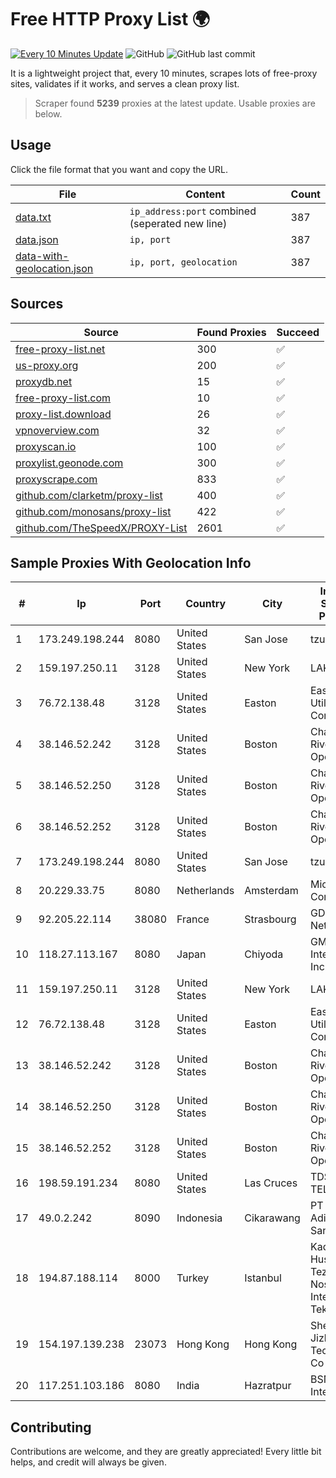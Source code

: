 
# Free HTTP Proxy List 🌍

[![Every 10 Minutes Update](https://github.com/mertguvencli/http-proxy-list/actions/workflows/main.yml/badge.svg?branch=main)](https://github.com/mertguvencli/http-proxy-list/actions/workflows/main.yml)
![GitHub](https://img.shields.io/github/license/mertguvencli/http-proxy-list)
![GitHub last commit](https://img.shields.io/github/last-commit/mertguvencli/http-proxy-list)

It is a lightweight project that, every 10 minutes, scrapes lots of free-proxy sites, validates if it works, and serves a clean proxy list.


> Scraper found **5239** proxies at the latest update. Usable proxies are below.

## Usage

Click the file format that you want and copy the URL.


|File|Content|Count|
|----|-------|-----|
|[data.txt](https://raw.githubusercontent.com/mertguvencli/http-proxy-list/main/proxy-list/data.txt)|`ip_address:port` combined (seperated new line)|387|
|[data.json](https://raw.githubusercontent.com/mertguvencli/http-proxy-list/main/proxy-list/data.json)|`ip, port`|387|
|[data-with-geolocation.json](https://raw.githubusercontent.com/mertguvencli/http-proxy-list/main/proxy-list/data-with-geolocation.json)|`ip, port, geolocation`|387|

## Sources

|Source|Found Proxies|Succeed|
|------|-------------|-------|
|[free-proxy-list.net](https://free-proxy-list.net)|300|✅|
|[us-proxy.org](https://www.us-proxy.org)|200|✅|
|[proxydb.net](http://proxydb.net)|15|✅|
|[free-proxy-list.com](https://free-proxy-list.com/?page=&port=&type%5B%5D=http&type%5B%5D=https&up_time=0&search=Search)|10|✅|
|[proxy-list.download](https://www.proxy-list.download/HTTP)|26|✅|
|[vpnoverview.com](https://vpnoverview.com/privacy/anonymous-browsing/free-proxy-servers)|32|✅|
|[proxyscan.io](https://www.proxyscan.io)|100|✅|
|[proxylist.geonode.com](https://proxylist.geonode.com/api/proxy-list?limit=300&page=1&sort_by=lastChecked&sort_type=desc&protocols=http,https)|300|✅|
|[proxyscrape.com](https://api.proxyscrape.com/v2/?request=displayproxies&protocol=http&timeout=10000&country=all&ssl=all&anonymity=all)|833|✅|
|[github.com/clarketm/proxy-list](https://raw.githubusercontent.com/clarketm/proxy-list/master/proxy-list-raw.txt)|400|✅|
|[github.com/monosans/proxy-list](https://raw.githubusercontent.com/monosans/proxy-list/main/proxies/http.txt)|422|✅|
|[github.com/TheSpeedX/PROXY-List](https://raw.githubusercontent.com/TheSpeedX/PROXY-List/master/http.txt)|2601|✅|


## Sample Proxies With Geolocation Info

|#|Ip|Port|Country|City|Internet Service Provider|
|-|--|----|-------|----|-------------------------|
|1|173.249.198.244|8080|United States|San Jose|tzulo, inc.|
|2|159.197.250.11|3128|United States|New York|LAKSH|
|3|76.72.138.48|3128|United States|Easton|Easton Utilities Commission|
|4|38.146.52.242|3128|United States|Boston|Charles River Operation|
|5|38.146.52.250|3128|United States|Boston|Charles River Operation|
|6|38.146.52.252|3128|United States|Boston|Charles River Operation|
|7|173.249.198.244|8080|United States|San Jose|tzulo, inc.|
|8|20.229.33.75|8080|Netherlands|Amsterdam|Microsoft Corporation|
|9|92.205.22.114|38080|France|Strasbourg|GD MASS Network|
|10|118.27.113.167|8080|Japan|Chiyoda|GMO Internet, Inc.|
|11|159.197.250.11|3128|United States|New York|LAKSH|
|12|76.72.138.48|3128|United States|Easton|Easton Utilities Commission|
|13|38.146.52.242|3128|United States|Boston|Charles River Operation|
|14|38.146.52.250|3128|United States|Boston|Charles River Operation|
|15|38.146.52.252|3128|United States|Boston|Charles River Operation|
|16|198.59.191.234|8080|United States|Las Cruces|TDS TELECOM|
|17|49.0.2.242|8090|Indonesia|Cikarawang|PT Usaha Adi Sanggoro|
|18|194.87.188.114|8000|Turkey|Istanbul|Kadir Huseyin Tezcan Nosspeed Internet Teknolojileri|
|19|154.197.139.238|23073|Hong Kong|Hong Kong|Shenzhen Jizhan Technology Co Ltd|
|20|117.251.103.186|8080|India|Hazratpur|BSNL Internet|



## Contributing

Contributions are welcome, and they are greatly appreciated! Every
little bit helps, and credit will always be given.

